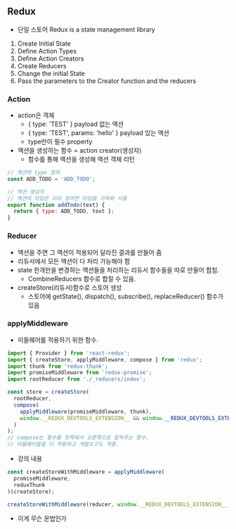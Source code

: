 ## Redux
* 단일 스토어
Redux is a state management library
1. Create Initial State
2. Define Action Types
3. Define Action Creators
4. Create Reducers
5. Change the initial State
6. Pass the parameters to the Creator function and the reducers

### Action
* action은 객체
  * { type: 'TEST' } payload 없는 액션
  * { type: 'TEST', params: 'hello' } payload 있는 액션
  * type만이 필수 property
* 액션을 생성하는 함수 = action creator(생성자)
  * 함수를 통해 액션을 생성해 액션 객체 리턴
```javascript
// 액션의 type 정의
const ADD_TODO = 'ADD_TODO';

// 액션 생성자
// 액션의 타입은 미리 정의한 타입을 가져와 사용
export function addTodo(text) {
  return { type: ADD_TODO, text };
}
```
### Reducer
* 액션을 주면 그 액션이 적용되어 달라진 결과를 만들어 줌
* 리듀서에서 모든 액션이 다 처리 가능해야 함
* state 한개만을 변경하는 액션들을 처리하는 리듀서 함수들을 따로 만들어 합침.
  * CombineReducers 함수로 합칠 수 있음.
* createStore(리듀서)함수로 스토어 생성
  * 스토어에 getState(), dispatch(), subscribe(), replaceReducer() 함수가 있음

### applyMiddleware
* 미들웨어를 적용하기 위한 함수.
```javascript
import { Provider } from 'react-redux';
import { createStore, applyMiddleware, compose } from 'redux';
import thunk from 'redux-thunk';
import promiseMiddleware from 'redux-promise';
import rootReducer from './_reducers/index';

const store = createStore(
  rootReducer,
  compose(
    applyMiddleware(promiseMiddleware, thunk),
    window.__REDUX_DEVTOOLS_EXTENSION__ && window.__REDUX_DEVTOOLS_EXTENSION__()
  )
);
// compose는 함수를 왼쪽에서 오른쪽으로 합쳐주는 함수.
// 미들웨어들을 다 적용하고 개발도구도 적용.
```
* 강의 내용
```javascript
const createStoreWithMiddleware = applyMiddleware(
  promiseMiddleware,
  reduxThunk
)(createStore);

createStoreWithMiddleware(reducer, window.__REDUX_DEVTOOLS_EXTENSION__ && window.__REDUX_DEVTOOLS_EXTENSION__())
```
* 이게 무슨 문법인가
